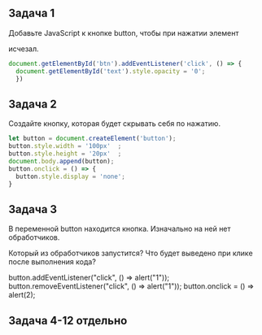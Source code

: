 ## Задача 1

Добавьте JavaScript к кнопке button, чтобы при нажатии элемент <div id="text"> исчезал.
```javascript
document.getElementById('btn').addEventListener('click', () => {
  document.getElementById('text').style.opacity = '0';
  }) 
```
## Задача 2

Создайте кнопку, которая будет скрывать себя по нажатию.
```javascript
let button = document.createElement('button');
button.style.width = '100px'  ;
button.style.height = '20px'  ;
document.body.append(button);
button.onclick = () => {
  button.style.display = 'none';
}
```
## Задача 3

В переменной button находится кнопка. Изначально на ней нет обработчиков.

Который из обработчиков запустится? Что будет выведено при клике после выполнения кода?

button.addEventListener("click", () => alert("1"));
button.removeEventListener("click", () => alert("1"));
button.onclick = () => alert(2);

## Задача 4-12 отдельно
